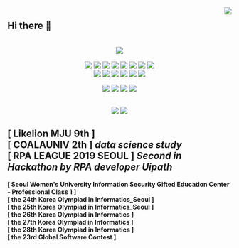 <div align="right">
<img src="https://komarev.com/ghpvc/?username=linho1150&&style=flat-square" align="right" />
</div>

## Hi there 👋
<br>
<div align="center">
  <img src="https://github-readme-stats.vercel.app/api/top-langs/?username=Linho1150&layout=compact" align="center"/>
</div><br>
<div align="center">
  <img src="https://img.shields.io/badge/C-A8B9CC?style=flat-square&logo=C&logoColor=white"/></a> 
  <img src="https://img.shields.io/badge/Java-007396?style=flat-square&logo=Java&logoColor=white"/></a>
  <img src="https://img.shields.io/badge/Javascript-ffb13b?style=flat-square&logo=javascript&logoColor=white"/></a>
  <img src="https://img.shields.io/badge/Python-3766AB?style=flat-square&logo=Python&logoColor=white"/></a>
  <img src="https://img.shields.io/badge/Android-3DDC84?style=flat-square&logo=Android&logoColor=white"/></a>
  <img src="https://img.shields.io/badge/css-1572B6?style=flat-square&logo=css3&logoColor=white"/></a>
  <img src="https://img.shields.io/badge/html-E34F26?style=flat-square&logo=html5&logoColor=white"/></a>
  <img src="https://img.shields.io/badge/Jquery-0769AD?style=flat-square&logo=Jquery&logoColor=white"/></a>

  <br>
  <img src="https://img.shields.io/badge/Node.js-339933?style=flat-square&logo=node.js&logoColor=white"/></a>
  <img src="https://img.shields.io/badge/Django-092E20?style=flat-square&logo=Django&logoColor=white"/></a>
  <img src="https://img.shields.io/badge/Mysql-E6B91E?style=flat-square&logo=MySql&logoColor=white"/></a>
  <img src="https://img.shields.io/badge/Mariadb-003545?style=flat-square&logo=MariaDB&logoColor=white"/></a>
  <img src="https://img.shields.io/badge/MongoDB-47A248?style=flat-square&logo=MySql&logoColor=white"/></a>
  <img src="https://img.shields.io/badge/aws-333664?style=flat-square&logo=amazon-aws&logoColor=white"/></a>
  
  <img src="https://img.shields.io/badge/Anaconda-44A833?style=flat-square&logo=Anaconda&logoColor=white"/></a>
  <img src="https://img.shields.io/badge/Jupyter-F37626?style=flat-square&logo=Jupyter&logoColor=white"/></a>
  <img src="https://img.shields.io/badge/Apache Hive-FDEE21?style=flat-square&logo=Apache-Hive&logoColor=black"/></a>
  <img src="https://img.shields.io/badge/Apache Spark-E25A1C?style=flat-square&logo=Apache-Spark&logoColor=white"/></a>


  <br>
  <img src="https://img.shields.io/badge/Adobe Photoshop-31A8FF?style=flat-square&logo=Adobe-Photoshop&logoColor=white"/></a>
  <img src="https://img.shields.io/badge/Adobe Premiere Pro-9999FF?style=flat-square&logo=Adobe-Premiere-Pro&logoColor=white"/></a>
</div>
<!--
https://simpleicons.org/
-->

<b>[ Likelion MJU 9th ] <b><br>
<b>[ COALAUNIV 2th ] _data science study_<b><br>
<b>[ RPA LEAGUE 2019 SEOUL ] _Second in Hackathon by RPA developer Uipath_<b><br>
---
<b>[ Seoul Women's University Information Security Gifted Education Center - Professional Class 1 ]<b><br>
<b>[ the 24th Korea Olympiad in Informatics_Seoul ]<b><br>
<b>[ the 25th Korea Olympiad in Informatics_Seoul ]<b><br>
<b>[ the 26th Korea Olympiad in Informatics ]<b><br>
<b>[ the 27th Korea Olympiad in Informatics ]<b><br>
<b>[ the 28th Korea Olympiad in Informatics ]<b><br>
<b>[ the 23rd Global Software Contest ]<b>



